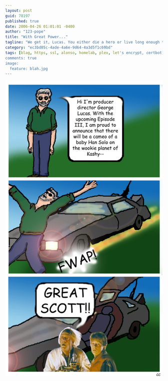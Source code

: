 ```yaml
---
layout: post
guid: 78197
published: true
date: 2006-04-26 01:01:01 -0400
author: "123-pope"
title: "With Great Power..."
tagline: "We get it, Lucas. You either die a hero or live long enough to see yourself become the villain. But a fucking wealthy villain, that\'s for sure."
category: "ec3bd05c-4ade-4a6e-9d64-4a3d5f1c69bd"
tags: [blag, https, ssl, alonso, homelab, plex, let's encrypt, certbot]
comments: true
image:
  feature: blah.jpg
---
```


![](/assets/img/lol/comic17.jpg "We auditioned a number of actors for baby Han, but we decided to go with a CGI model so he can perform better in his lightsaber fight scenes.")